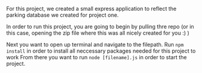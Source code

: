 For this project, we created a small express application to reflect the parking database we created for project one. 

In order to run this project, you are going to begin by pulling thre repo (or in this case, opening the zip file where this was all nicely created for you :) )

Next you want to open up terminal and navigate to the filepath. 
Run `npm install` in order to install all neccessary packages needed for this project to work 
From there you want to run `node [filename].js` in order to start the project.